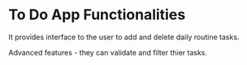# To Do App Functionalities

It provides interface to the user to add and delete daily routine tasks.

Advanced features - they can validate and filter thier tasks.